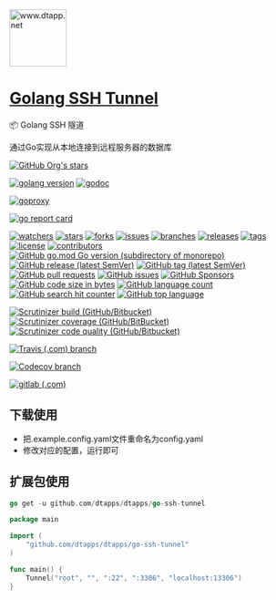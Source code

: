 <img width="100" src="https://kodo-cdn.dtapp.net/04/999e9f2f06d396968eacc10ce9bc8a.png" alt="www.dtapp.net"/>

<h1><a href="https://www.dtapp.net/">Golang SSH Tunnel</a></h1>

📦 Golang SSH 隧道

通过Go实现从本地连接到远程服务器的数据库

[comment]: <> (dtapps)
[![GitHub Org's stars](https://img.shields.io/github/stars/dtapps)](https://github.com/dtapps)

[comment]: <> (go)
[![golang version](https://img.shields.io/badge/golang-%3E%3D1.6-8892BF.svg)](https://pkg.go.dev/github.com/dtapps/go-ssh-tunnel)
[![godoc](https://pkg.go.dev/badge/github.com/dtapps/go-ssh-tunnel?status.svg)](https://pkg.go.dev/github.com/dtapps/go-ssh-tunnel)

[comment]: <> (goproxy.cn)
[![goproxy](https://goproxy.cn/stats/github.com/dtapps/go-ssh-tunnel/badges/download-count.svg)](https://goproxy.cn/stats/github.com/dtapps/go-ssh-tunnel)

[comment]: <> (goreportcard.com)
[![go report card](https://goreportcard.com/badge/github.com/dtapps/go-ssh-tunnel)](https://goreportcard.com/report/github.com/dtapps/go-ssh-tunnel)

[comment]: <> (github.com)
[![watchers](https://badgen.net/github/watchers/dtapps/go-ssh-tunnel)](https://github.com/dtapps/go-ssh-tunnel/watchers)
[![stars](https://badgen.net/github/stars/dtapps/go-ssh-tunnel)](https://github.com/dtapps/go-ssh-tunnel/stargazers)
[![forks](https://badgen.net/github/forks/dtapps/go-ssh-tunnel)](https://github.com/dtapps/go-ssh-tunnel/network/members)
[![issues](https://badgen.net/github/issues/dtapps/go-ssh-tunnel)](https://github.com/dtapps/go-ssh-tunnel/issues)
[![branches](https://badgen.net/github/branches/dtapps/go-ssh-tunnel)](https://github.com/dtapps/go-ssh-tunnel/branches)
[![releases](https://badgen.net/github/releases/dtapps/go-ssh-tunnel)](https://github.com/dtapps/go-ssh-tunnel/releases)
[![tags](https://badgen.net/github/tags/dtapps/go-ssh-tunnel)](https://github.com/dtapps/go-ssh-tunnel/tags)
[![license](https://badgen.net/github/license/dtapps/go-ssh-tunnel)](https://github.com/dtapps/go-ssh-tunnel/blob/master/LICENSE)
[![contributors](https://badgen.net/github/contributors/dtapps/go-ssh-tunnel)](https://github.com/dtapps/go-ssh-tunnel/CONTRIBUTING.md)
[![GitHub go.mod Go version (subdirectory of monorepo)](https://img.shields.io/github/go-mod/go-version/dtapps/go-ssh-tunnel)](https://github.com/dtapps/go-ssh-tunnel)
[![GitHub release (latest SemVer)](https://img.shields.io/github/v/release/dtapps/go-ssh-tunnel)](https://github.com/dtapps/go-ssh-tunnel/releases)
[![GitHub tag (latest SemVer)](https://img.shields.io/github/v/tag/dtapps/go-ssh-tunnel)](https://github.com/dtapps/go-ssh-tunnel/tags)
[![GitHub pull requests](https://img.shields.io/github/issues-pr/dtapps/go-ssh-tunnel)](https://github.com/dtapps/go-ssh-tunnel/pulls)
[![GitHub issues](https://img.shields.io/github/issues/dtapps/go-ssh-tunnel)](https://github.com/dtapps/go-ssh-tunnel/issues)
[![GitHub Sponsors](https://img.shields.io/github/sponsors/dtapps)](https://github.com/dtapps/go-ssh-tunnel/FUNDING.yml)
[![GitHub code size in bytes](https://img.shields.io/github/languages/code-size/dtapps/go-ssh-tunnel)](https://github.com/dtapps/go-ssh-tunnel)
[![GitHub language count](https://img.shields.io/github/languages/count/dtapps/go-ssh-tunnel)](https://github.com/dtapps/go-ssh-tunnel)
[![GitHub search hit counter](https://img.shields.io/github/search/dtapps/go-ssh-tunnel/go)](https://github.com/dtapps/go-ssh-tunnel)
[![GitHub top language](https://img.shields.io/github/languages/top/dtapps/go-ssh-tunnel)](https://github.com/dtapps/go-ssh-tunnel)

[comment]: <> (scrutinizer-ci.com)
[![Scrutinizer build (GitHub/Bitbucket)](https://img.shields.io/scrutinizer/build/g/dtapps/go-ssh-tunnel/master)](https://scrutinizer-ci.com/g/dtapps/go-ssh-tunnel)
[![Scrutinizer coverage (GitHub/BitBucket)](https://img.shields.io/scrutinizer/coverage/g/dtapps/go-ssh-tunnel/master)](https://scrutinizer-ci.com/g/dtapps/go-ssh-tunnel)
[![Scrutinizer code quality (GitHub/Bitbucket)](https://img.shields.io/scrutinizer/quality/g/dtapps/go-ssh-tunnel/master)](https://scrutinizer-ci.com/g/dtapps/go-ssh-tunnel)

[comment]: <> (www.travis-ci.com)
[![Travis (.com) branch](https://img.shields.io/travis/com/dtapps/go-ssh-tunnel/master)](https://www.travis-ci.com/github/dtapps/go-ssh-tunnel)

[comment]: <> (app.codecov.io)
[![Codecov branch](https://img.shields.io/codecov/c/github/dtapps/go-ssh-tunnel/master)](https://app.codecov.io/gh/dtapps/go-ssh-tunnel)

[comment]: <> (gitlab.com)
[![gitlab (.com)](https://gitlab.com/dtapps/go-ssh-tunnel/badges/master/pipeline.svg)](https://gitlab.com/dtapps/go-ssh-tunnel)

## 下载使用

- 把.example.config.yaml文件重命名为config.yaml
- 修改对应的配置，运行即可

## 扩展包使用

```go
go get -u github.com/dtapps/dtapps/go-ssh-tunnel
```

```go
package main

import (
	"github.com/dtapps/dtapps/go-ssh-tunnel"
)

func main() {
	Tunnel("root", "", ":22", ":3306", "localhost:13306")
}
```